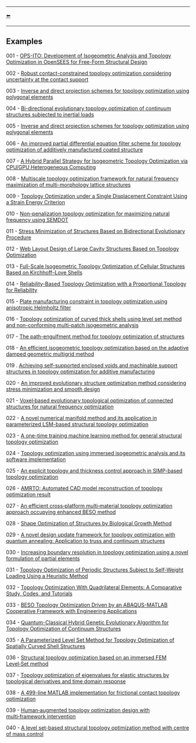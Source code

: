 ***
[⬅️](../README.md "Go up one directory level")
***

## Examples

001 - [OPS-ITO: Development of Isogeometric Analysis and Topology Optimization in OpenSEES for Free-Form Structural Design](https://doi.org/10.1016/j.cad.2023.103517)

002 - [Robust contact-constrained topology optimization considering uncertainty at the contact support](https://www.researchsquare.com/article/rs-3275237/v1)

003 - [Inverse and direct projection schemes for topology optimization using polygonal elements](https://www.researchgate.net/publication/347079140_Inverse_and_direct_projection_schemes_for_topology_optimization_using_polygonal_elements)

004 - [Bi-directional evolutionary topology optimization of continuum structures subjected to inertial loads](https://doi.org/10.1016/j.advengsoft.2020.102897)

005 - [Inverse and direct projection schemes for topology optimization using polygonal elements](https://www.researchgate.net/publication/347079140_Inverse_and_direct_projection_schemes_for_topology_optimization_using_polygonal_elements)

006 - [An improved partial differential equation filter scheme for topology optimization of additively manufactured coated structure](https://doi.org/10.1016/j.compstruc.2023.107147)

007 - [A Hybrid Parallel Strategy for Isogeometric Topology Optimization via CPU/GPU Heterogeneous Computing](https://doi.org/10.32604/cmes.2023.029177)

008 -  [Multiscale topology optimization framework for natural frequency maximization of multi-morphology lattice structures](https://doi.org/10.1016/j.compstruct.2023.117720)

009 - [Topology Optimization under a Single Displacement Constraint Using a Strain Energy Criterion](https://doi.org/10.3390/applmech4020031)

010 - [Non-penalization topology optimization for maximizing natural frequency using SEMDOT](https://www.researchgate.net/publication/372506078_Non-penalization_topology_optimization_for_maximizing_natural_frequency_using_SEMDOT)

011 - [Stress Minimization of Structures Based on Bidirectional Evolutionary Procedure](https://doi.org/10.1061/(ASCE)ST.1943-541X.0002264)

012 - [Web Layout Design of Large Cavity Structures Based on Topology Optimization](https://www.techscience.com/CMES/v138n3/54960)

013 - [Full-Scale Isogeometric Topology Optimization of Cellular Structures Based on Kirchhoff–Love Shells](https://www.techscience.com/CMES/v139n3/55627)

014 - [Reliability-Based Topology Optimization with a Proportional Topology for Reliability](https://doi.org/10.3390/aerospace11060435)

015 - [Plate manufacturing constraint in topology optimization using anisotropic Helmholtz filter](http://dx.doi.org/10.21203/rs.3.rs-3623856/v1)

016 - [Topology optimization of curved thick shells using level set method and non-conforming multi-patch isogeometric analysis](https://doi.org/10.1016/j.cma.2024.117205)

017 - [The path-engulfment method for topology optimization of structures](https://doi.org/10.1016/j.advengsoft.2024.103715)

018 - [An efficient isogeometric topology optimization based on the adaptive damped geometric multigrid method](https://doi.org/10.1016/j.advengsoft.2024.103712)

019 . [Achieving self-supported enclosed voids and machinable support structures in topology optimization for additive manufacturing](https://doi.org/10.1007/s00158-024-03858-z)

020 - [An improved evolutionary structure optimization method considering stress minimization and smooth design](https://doi.org/10.1002/nme.7551)

021 - [Voxel‑based evolutionary topological optimization of connected structures for natural frequency optimization](https://doi.org/10.1007/s10999-024-09722-8)

022 - [A novel numerical manifold method and its application in parameterized LSM-based structural topology optimization](https://doi.org/10.1016/j.cma.2023.116457)

023 - [A one-time training machine learning method for general structural topology optimization](https://doi.org/10.1016/j.tws.2024.112595)

024 - [Topology optimization using immersed isogeometric analysis and its software implementation](https://doi.org/10.1016/j.cma.2024.117374)

025 - [An explicit topology and thickness control approach in SIMP-based topology optimization](https://doi.org/10.1016/j.compstruc.2024.107631)

026 - [AMRTO: Automated CAD model reconstruction of topology optimization result](https://doi.org/10.1016/j.cma.2024.117673)

027 - [An efficient cross‑platform multi‑material topology optimization approach occupying enhanced BESO method](https://doi.org/10.1007/s11012-024-01916-w)

028 - [Shape Optimization of Structures by Biological Growth Method](https://doi.org/10.3390/app14146245)

029 - [A novel design update framework for topology optimization with quantum annealing: Application to truss and continuum structures](https://doi.org/10.1016/j.cma.2025.117746)

030 - [Increasing boundary resolution in topology optimization using a novel formulation of partial elements](https://doi.org/10.1007/s00158-025-04009-8)

031 - [Topology Optimization of Periodic Structures Subject to Self-Weight Loading Using a Heuristic Method](https://doi.org/10.3390/ma17225652)

032 -  [Topology Optimization With Quadrilateral Elements: A Comparative Study, Codes, and Tutorials](https://doi.org/10.1002/cae.70031)

033 - [BESO Topology Optimization Driven by an ABAQUS-MATLAB Cooperative Framework with Engineering Applications](https://doi.org/10.3390/app15094924)

034 - [Quantum-Classical Hybrid Genetic Evolutionary Algorithm for Topology Optimization of Continuum Structures](http://dx.doi.org/10.1002/nme.70073)

035 - [A Parameterized Level Set Method for Topology Optimization of Spatially Curved Shell Structures](https://doi.org/10.1016/j.tws.2025.113680)

036 - [Structural topology optimization based on an immersed FEM Level‑Set method](https://doi.org/10.1007/s00158-025-04083-y)

037 - [Topology optimization of eigenvalues for elastic structures by topological derivatives and time domain response](http://dx.doi.org/10.1299/mej.25-00129)

038 - [A 499-line MATLAB implementation for frictional contact topology optimization](https://doi.org/10.1007/s00158-025-04081-0)

039 - [Human‑augmented topology optimization design with multi‑framework intervention](https://doi.org/10.1007/s00366-024-02102-y)

040 - [A level set-based structural topology optimization method with centre of mass control](https://doi.org/10.1051/smdo/2025025)
